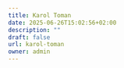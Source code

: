 ```yaml
---
title: Karol Toman
date: 2025-06-26T15:02:56+02:00
description: ""
draft: false
url: karol-toman
owner: admin
---
```


<!-- SECTION BREAK --> 